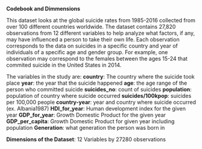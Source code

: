 **Codebook and Dimmensions**

This dataset looks at the  global suicide rates from 1985-2016 collected from
over 100 different countries worldwide. The dataset contains 27,820 observations
from 12 different variables to help analyze what factors, if any, may have 
influenced a person to take their own life. Each observation corresponds to the
data on suicides in a specific country and year of individuals of a specific 
age and gender group. For example, one observation may correspond to the females 
between the ages 15-24 that commited suicide in the United States in 2014. 

The variables in the study are: 
**country**: The country where the suicide took place
**year**: the year that the suicide happened
**age**: the age range of the person who committed suicide
**suicides_no**: count of suicides 
**population**: population of country where suicide occurred
**suicides/100kpop**: suicides per 100,000 people 
**country-year**: year and country where suicide occurred (ex. Albania1987)
**HDI_for_year**: Human development index for the given year 
**GDP_for_year**: Growth Domestic Product for the given year
**GDP_per_capita**: Growth Domestic Product for given year including population
**Generation**: what generation the person was born in 

**Dimensions of the Dataset**: 12 Variables by 27280 observations 